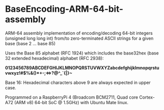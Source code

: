 # BaseEncoding-ARM-64-bit-assembly
ARM-64 assembly implementation of encoding/decoding  64-bit integers (unsigned long long int) from/to zero-terminated ASCII strings for a given base (base 2 ... base 85)

Uses the Base 85 alphabet (RFC 1924) which includes the base32hex (base 32 extended hexadecimal) alphabet (RFC 2938):   

**0123456789ABCDEFGHIJKLMNOPQRSTUVWXYZabcdefghijklmnopqrstuvwxyz!#$%&()*+-;<=>?@^_`{|}~**

Base 16: Hexadecimal characters above 9 are always expected in upper case.


Programmed on a RaspberryPi 4 (Broadcom BCM2711, Quad core Cortex-A72 (ARM v8) 64-bit SoC @ 1.5GHz) with  Ubuntu Mate linux.
